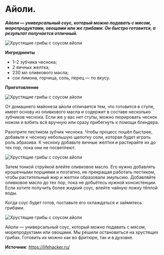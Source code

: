 # Айоли.

_**Айоли — универсальный соус, который можно подавать с мясом, морепродуктами, овощами или же грибами. Он быстро готовится, а результат получается отличный.**_

![Хрустящие грибы с соусом айоли](/images/Kulinar/Salad/hrust_griby_02.jpg 'Хрустящие грибы с соусом айоли')

**Ингредиенты**

- 1–2 зубчика чеснока;
- 2 яичных желтка;
- 230 мл оливкового масла;
- сок лимона, горчица, соль, перец — по вкусу.

**Приготовление**

![Хрустящие грибы с соусом айоли](/images/Kulinar/Salad/hrust_griby_03.jpg 'Хрустящие грибы с соусом айоли')

От домашнего майонеза айоли отличается тем, что готовится в ступе, имеет основу из оливкового масла и содержит в составе несколько зубчиков чеснока. Если же у вас нет ступы, можно пюрировать чеснок ножом и взбить всё вручную или сразу прибегнуть к помощи блендера.

Разотрите пестиком зубчик чеснока. Чтобы процесс пошёл быстрее, добавьте к чесноку небольшую щепотку соли, которая будет играть роль абразива. К чесноку добавьте яичные желтки и растирайте их до тех пор, пока они не посветлеют.

![Хрустящие грибы с соусом айоли](/images/Kulinar/Salad/hrust_griby_04.jpg 'Хрустящие грибы с соусом айоли')

Затем тонкой струйкой влейте оливковое масло. Его нужно добавлять крошечными порциями и поэтапно, не прекращая работать пестиком, чтобы растительный жир и желтки образовали эмульсию. Добавляйте оливковое масло до тех пор, пока не добьётесь нужной консистенции. Если хотите получить более жидкий соус, влейте чайную ложку тёплой воды.

Когда соус будет готов, поставьте его охлаждаться и займитесь грибами.

![Хрустящие грибы с соусом айоли](/images/Kulinar/Salad/hrust_griby_05.jpg 'Хрустящие грибы с соусом айоли')

Айоли — универсальный соус, который можно подавать с мясом, морепродуктами или овощами. Мы решили остановиться на хрустящих грибах. Готовить их можно как во фритюре, так и в духовке.

**Источник**: https://lifehacker.ru/
